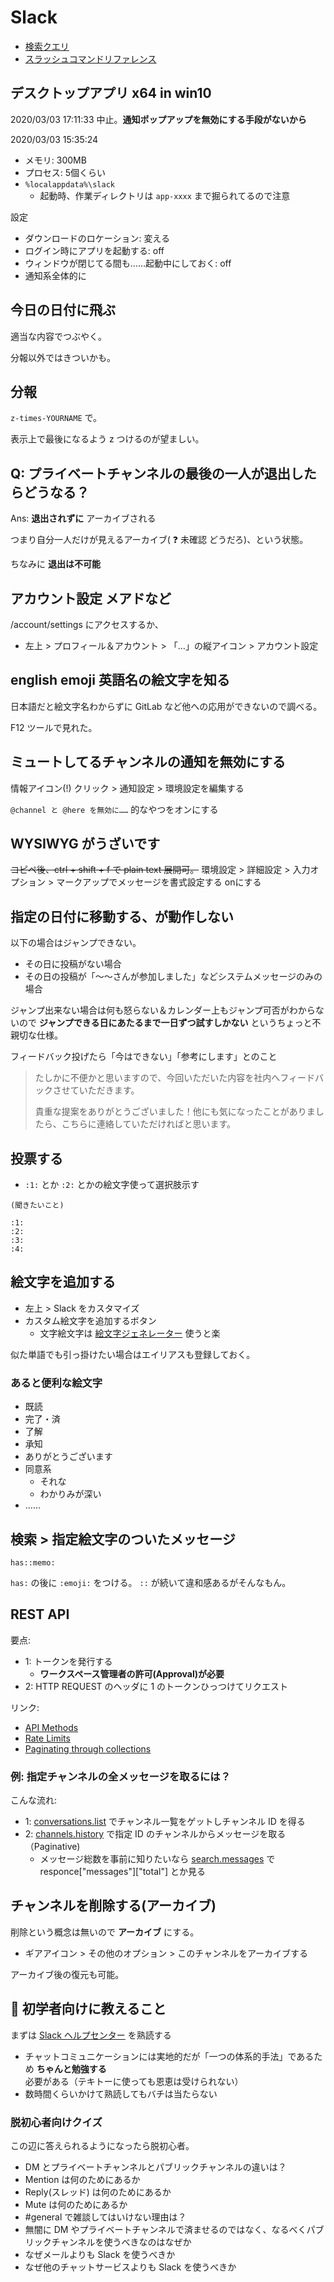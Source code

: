 # Slack
- [検索クエリ](https://slack.com/intl/ja-jp/help/articles/202528808-Slack-%E5%86%85%E3%82%92%E6%A4%9C%E7%B4%A2%E3%81%99%E3%82%8B)
- [スラッシュコマンドリファレンス](https://slack.com/intl/ja-jp/help/articles/201259356-%E3%83%93%E3%83%AB%E3%83%88%E3%82%A4%E3%83%B3%E3%81%AE%E3%82%B9%E3%83%A9%E3%83%83%E3%82%B7%E3%83%A5%E3%82%B3%E3%83%9E%E3%83%B3%E3%83%89%E3%82%92%E4%BD%BF%E7%94%A8%E3%81%99%E3%82%8B)

## デスクトップアプリ x64 in win10 
2020/03/03 17:11:33 中止。**通知ポップアップを無効にする手段がないから**

2020/03/03 15:35:24

- メモリ: 300MB
- プロセス: 5個くらい
- `%localappdata%\slack`
    - 起動時、作業ディレクトリは `app-xxxx` まで掘られてるので注意

設定

- ダウンロードのロケーション: 変える
- ログイン時にアプリを起動する: off
- ウィンドウが閉じてる間も……起動中にしておく: off
- 通知系全体的に

## 今日の日付に飛ぶ
適当な内容でつぶやく。

分報以外ではきついかも。

## 分報
`z-times-YOURNAME` で。

表示上で最後になるよう z つけるのが望ましい。

## Q: プライベートチャンネルの最後の一人が退出したらどうなる？
Ans: **退出されずに** アーカイブされる

つまり自分一人だけが見えるアーカイブ( :question: 未確認 どうだろ)、という状態。

ちなみに **退出は不可能**

## アカウント設定 メアドなど
/account/settings にアクセスするか、

- 左上 > プロフィール＆アカウント > 「…」の縦アイコン > アカウント設定

## english emoji 英語名の絵文字を知る
日本語だと絵文字名わからずに GitLab など他への応用ができないので調べる。

F12 ツールで見れた。

## ミュートしてるチャンネルの通知を無効にする
情報アイコン(!) クリック > 通知設定 > 環境設定を編集する

`@channel と @here を無効に……` 的なやつをオンにする

## WYSIWYG がうざいです
~~コピペ後、ctrl + shift + f で plain text 展開可。~~ 環境設定 > 詳細設定 > 入力オプション > マークアップでメッセージを書式設定する onにする

## 指定の日付に移動する、が動作しない
以下の場合はジャンプできない。

- その日に投稿がない場合
- その日の投稿が「～～さんが参加しました」などシステムメッセージのみの場合

ジャンプ出来ない場合は何も怒らない＆カレンダー上もジャンプ可否がわからないので **ジャンプできる日にあたるまで一日ずつ試すしかない** というちょっと不親切な仕様。

フィードバック投げたら「今はできない」「参考にします」とのこと

> たしかに不便かと思いますので、今回いただいた内容を社内へフィードバックさせていただきます。
> 
> 貴重な提案をありがとうございました！他にも気になったことがありましたら、こちらに連絡していただければと思います。

## 投票する
- `:1:` とか `:2:` とかの絵文字使って選択肢示す

```
(聞きたいこと)

:1: 
:2: 
:3: 
:4: 
```

## 絵文字を追加する
- 左上 > Slack をカスタマイズ 
- カスタム絵文字を追加するボタン
    - 文字絵文字は [絵文字ジェネレーター](https://emoji-gen.ninja/) 使うと楽

似た単語でも引っ掛けたい場合はエイリアスも登録しておく。

### あると便利な絵文字
- 既読
- 完了・済
- 了解
- 承知
- ありがとうございます
- 同意系
    - それな
    - わかりみが深い
- ……

## 検索 > 指定絵文字のついたメッセージ
`has::memo:`

`has:` の後に `:emoji:` をつける。 `::` が続いて違和感あるがそんなもん。

## REST API
要点:

- 1: トークンを発行する
    - **ワークスペース管理者の許可(Approval)が必要**
- 2: HTTP REQUEST のヘッダに 1 のトークンひっつけてリクエスト

リンク:

- [API Methods](https://api.slack.com/methods)
- [Rate Limits](https://api.slack.com/docs/rate-limits)
- [Paginating through collections](https://api.slack.com/docs/pagination)

### 例: 指定チャンネルの全メッセージを取るには？
こんな流れ:

- 1: [conversations.list](https://api.slack.com/methods/conversations.list) でチャンネル一覧をゲットしチャンネル ID を得る
- 2: [channels.history](https://api.slack.com/methods/channels.history) で指定 ID のチャンネルからメッセージを取る（Paginative)
    - メッセージ総数を事前に知りたいなら [search.messages](https://api.slack.com/methods/search.messages) で responce["messages"]["total"] とか見る

## チャンネルを削除する(アーカイブ)
削除という概念は無いので **アーカイブ** にする。

- ギアアイコン > その他のオプション > このチャンネルをアーカイブする

アーカイブ後の復元も可能。

## :memo: 初学者向けに教えること
まずは [Slack ヘルプセンター](https://slack.com/intl/ja-jp/help) を熟読する

- チャットコミュニケーションには実地的だが「一つの体系的手法」であるため **ちゃんと勉強する** 必要がある（テキトーに使っても恩恵は受けられない）
- 数時間くらいかけて熟読してもバチは当たらない

### 脱初心者向けクイズ
この辺に答えられるようになったら脱初心者。

- DM とプライベートチャンネルとパブリックチャンネルの違いは？
- Mention は何のためにあるか
- Reply(スレッド) は何のためにあるか
- Mute は何のためにあるか
- #general で雑談してはいけない理由は？
- 無闇に DM やプライベートチャンネルで済ませるのではなく、なるべくパブリックチャンネルを使うべきなのはなぜか
- なぜメールよりも Slack を使うべきか
- なぜ他のチャットサービスよりも Slack を使うべきか
